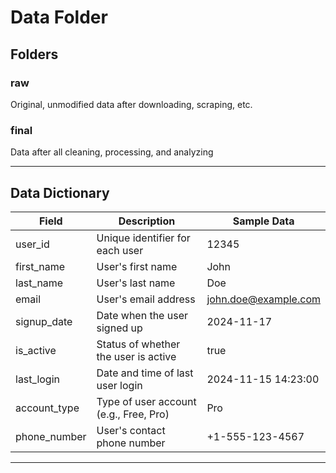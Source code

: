 # Data Folder


## Folders


### raw
Original, unmodified data after downloading, scraping, etc. 

### final
Data after all cleaning, processing, and analyzing

---

## Data Dictionary

| Field          | Description                           | Sample Data          |
|----------------|---------------------------------------|-----------------------|
| user_id        | Unique identifier for each user       | 12345                 |
| first_name     | User's first name                     | John                  |
| last_name      | User's last name                      | Doe                   |
| email          | User's email address                  | john.doe@example.com  |
| signup_date    | Date when the user signed up          | 2024-11-17            |
| is_active      | Status of whether the user is active  | true                  |
| last_login     | Date and time of last user login      | 2024-11-15 14:23:00   |
| account_type   | Type of user account (e.g., Free, Pro)| Pro                   |
| phone_number   | User's contact phone number           | +1-555-123-4567       |

---